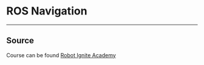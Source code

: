 # ROS Navigation #
------------------------------------------------------------------------------------

## Source ##
Course can be found [Robot Ignite Academy](https://www.robotigniteacademy.com/en/)